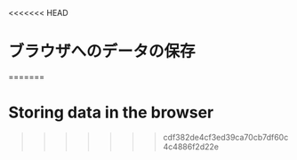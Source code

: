 
<<<<<<< HEAD
# ブラウザへのデータの保存
=======
# Storing data in the browser
>>>>>>> cdf382de4cf3ed39ca70cb7df60c4c4886f2d22e
